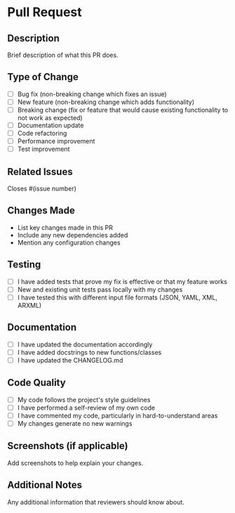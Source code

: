 # Pull Request

## Description
Brief description of what this PR does.

## Type of Change
- [ ] Bug fix (non-breaking change which fixes an issue)
- [ ] New feature (non-breaking change which adds functionality)
- [ ] Breaking change (fix or feature that would cause existing functionality to not work as expected)
- [ ] Documentation update
- [ ] Code refactoring
- [ ] Performance improvement
- [ ] Test improvement

## Related Issues
Closes #(issue number)

## Changes Made
- List key changes made in this PR
- Include any new dependencies added
- Mention any configuration changes

## Testing
- [ ] I have added tests that prove my fix is effective or that my feature works
- [ ] New and existing unit tests pass locally with my changes
- [ ] I have tested this with different input file formats (JSON, YAML, XML, ARXML)

## Documentation
- [ ] I have updated the documentation accordingly
- [ ] I have added docstrings to new functions/classes
- [ ] I have updated the CHANGELOG.md

## Code Quality
- [ ] My code follows the project's style guidelines
- [ ] I have performed a self-review of my own code
- [ ] I have commented my code, particularly in hard-to-understand areas
- [ ] My changes generate no new warnings

## Screenshots (if applicable)
Add screenshots to help explain your changes.

## Additional Notes
Any additional information that reviewers should know about.